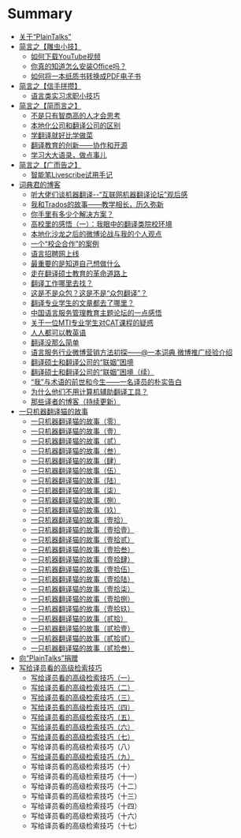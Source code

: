 # Summary

* [关于“PlainTalks”](README.md)
* [简言之【雕虫小技】](PlainTalks/Diaochongxiaoji/diaochongxiaoji.md)
   * [如何下载YouTube视频](PlainTalks/Diaochongxiaoji/1.md)
   * [你真的知道怎么安装Office吗？](PlainTalks/Diaochongxiaoji/2.md)
   * [如何将一本纸质书转换成PDF电子书](PlainTalks/Diaochongxiaoji/3.md)
* [简言之【信手拼攒】](PlainTalks/Xinshoupincuan/xinshoupincuan.md)
   * [语言类实习求职小技巧](PlainTalks/Xinshoupincuan/1.md)
* [简言之【简而言之】](PlainTalks/Jianeryanzhi/jianeryanzhi.md)
   * [不是只有智商高的人才会思考](PlainTalks/Jianeryanzhi/1.md)
   * [本地化公司和翻译公司的区别](PlainTalks/Jianeryanzhi/2.md)
   * [学翻译就好比学做菜](PlainTalks/Diaochongxiaoji/3.md)
   * [翻译教育的创新——协作和开源](PlainTalks/Jianeryanzhi/4.md)
   * [学习大大语录，做点事儿](PlainTalks/Jianeryanzhi/5.md)
* [简言之【广而告之】](PlainTalks/Guangergaozhi/guangergaozhi.md)
   * [智能笔Livescribe试用手记](PlainTalks/Guangergaozhi/1.md)
* [词典君的博客](OneDict/OneDictBlog.md)
   * [听大佬们谈机器翻译--“互联网机器翻译论坛”观后感](OneDict/1.md)
   * [我和Trados的故事——教学相长，历久弥新](OneDict/2.md)
   * [你手里有多少个解决方案？](OneDict/3.md)
   * [高校里的感悟（一）：我眼中的翻译类院校环境](OneDict/4.md)
   * [本地化沙龙之后的微博论战与我的个人观点](OneDict/5.md)
   * [一个“校企合作”的案例](OneDict/6.md)
   * [语言招聘网上线](OneDict/7.md)
   * [最重要的是知道自己想做什么](OneDict/8.md)
   * [走在翻译硕士教育的革命道路上](OneDict/9.md)
   * [翻译工作哪里去找？](OneDict/10.md)
   * [这是不是众包？这是不是“众包翻译”？](OneDict/11.md)
   * [翻译专业学生的文章都去了哪里？](OneDict/12.md)
   * [中国语言服务管理教育主题论坛的一点感悟](OneDict/13.md)
   * [关于一位MTI专业学生对CAT课程的疑惑](OneDict/14.md)
   * [人人都可以教英语](OneDict/15.md)
   * [翻译没那么简单](OneDict/16.md)
   * [语言服务行业微博营销方法初探——@一本词典 微博推广经验介绍](OneDict/17.md)
   * [翻译硕士和翻译公司的“联姻”困境](OneDict/18.md)
   * [翻译硕士和翻译公司的“联姻”困境（续）](OneDict/19.md)
   * [“我”与术语的前世和今生——一名译员的朴实告白](OneDict/20.md)
   * [为什么他们不用计算机辅助翻译工具？](OneDict/21.md)
   * [那些译者的博客（持续更新）](OneDict/22.md)
* [一只机器翻译猫的故事](TranslationCAT/translationcatseriesmd.md)
   * [一只机器翻译猫的故事（零）](TranslationCAT/TCAT_1.md)
   * [一只机器翻译猫的故事（壹）](TranslationCAT/TCAT_0.md)
   * [一只机器翻译猫的故事（贰）](TranslationCAT/TCAT_2.md)
   * [一只机器翻译猫的故事（叁）](TranslationCAT/TCAT_3.md)
   * [一只机器翻译猫的故事（肆）](TranslationCAT/TCAT_4.md)
   * [一只机器翻译猫的故事（伍）](TranslationCAT/TCAT_5.md)
   * [一只机器翻译猫的故事（陆）](TranslationCAT/TCAT_6.md)
   * [一只机器翻译猫的故事（柒）](TranslationCAT/TCAT_7.md)
   * [一只机器翻译猫的故事（捌）](TranslationCAT/TCAT_8.md)
   * [一只机器翻译猫的故事（玖）](TranslationCAT/TCAT_9.md)
   * [一只机器翻译猫的故事（壹拾）](TranslationCAT/TCAT_10.md)
   * [一只机器翻译猫的故事（壹拾壹）](TranslationCAT/TCAT_11.md)
   * [一只机器翻译猫的故事（壹拾贰）](TranslationCAT/TCAT_12.md)
   * [一只机器翻译猫的故事（壹拾叁）](TranslationCAT/TCAT_13.md)
   * [一只机器翻译猫的故事（壹拾肆）](TranslationCAT/TCAT_14.md)
   * [一只机器翻译猫的故事（壹拾伍）](TranslationCAT/TCAT_15.md)
   * [一只机器翻译猫的故事（壹拾陆）](TranslationCAT/TCAT_16.md)
   * [一只机器翻译猫的故事（壹拾柒）](TranslationCAT/TCAT_17.md)
   * [一只机器翻译猫的故事（壹拾捌）](TranslationCAT/TCAT_18.md)
   * [一只机器翻译猫的故事（壹拾玖）](TranslationCAT/TCAT_19.md)
   * [一只机器翻译猫的故事（贰拾）](TranslationCAT/TCAT_20.md)
   * [一只机器翻译猫的故事（贰拾壹）](TranslationCAT/TCAT_21.md)
   * [一只机器翻译猫的故事（贰拾贰）](TranslationCAT/TCAT_22.md)
   * [一只机器翻译猫的故事（贰拾叁）](TranslationCAT/TCAT_23.md)
* [向“PlainTalks”捐赠](Donation.md)
* [写给译员看的高级检索技巧](SearchSkills/SearchSkills.md)
   * [写给译员看的高级检索技巧（一）](SearchSkills/1.md)
   * [写给译员看的高级检索技巧（二）](SearchSkills/2.md)
   * [写给译员看的高级检索技巧（三）](SearchSkills/3.md)
   * [写给译员看的高级检索技巧（四）](SearchSkills/4.md)
   * [写给译员看的高级检索技巧（五）](SearchSkills/5.md)
   * [写给译员看的高级检索技巧（六）](SearchSkills/6.md)
   * [写给译员看的高级检索技巧（七）](SearchSkills/7.md)
   * 写给译员看的高级检索技巧（八）
   * [写给译员看的高级检索技巧（九）](SearchSkills/9.md)
   * 写给译员看的高级检索技巧（十）
   * 写给译员看的高级检索技巧（十一）
   * 写给译员看的高级检索技巧（十二）
   * 写给译员看的高级检索技巧（十三）
   * 写给译员看的高级检索技巧（十四）
   * 写给译员看的高级检索技巧（十六）
   * 写给译员看的高级检索技巧（十七）

